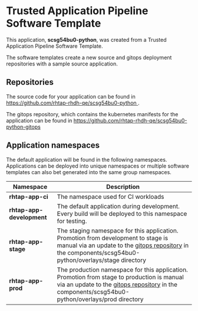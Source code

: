# Trusted Application Pipeline Software Template

This application, **scsg54bu0-python**, was created from a Trusted Application Pipeline Software Template.

The software templates create a new source and gitops deployment repositories with a sample source application. 

## Repositories

The source code for your application can be found in [https://github.com/rhtap-rhdh-qe/scsg54bu0-python ](https://github.com/rhtap-rhdh-qe/scsg54bu0-python ).
 
The gitops repository, which contains the kubernetes manifests for the application can be found in 
[https://github.com/rhtap-rhdh-qe/scsg54bu0-python-gitops ](https://github.com/rhtap-rhdh-qe/scsg54bu0-python-gitops ) 

## Application namespaces 

The default application will be found in the following namespaces. Applications can be deployed into unique namespaces or multiple software templates can also bet generated into the same group namespaces.  

|  Namespace   |  Description   |  
| -------- | -------- |
| **rhtap-app-ci** | The namespace used for CI workloads |
| **rhtap-app-development** | The default application during development. Every build will be deployed to this namespace for testing. |
| **rhtap-app-stage** | The staging namespace for this application. Promotion from development to stage is manual via an update to the [gitops repository](https://github.com/rhtap-rhdh-qe/scsg54bu0-python-gitops ) in the components/scsg54bu0-python/overlays/stage directory |
| **rhtap-app-prod** | The production namespace for this application. Promotion from stage to production is manual via an update to the [gitops repository](https://github.com/rhtap-rhdh-qe/scsg54bu0-python-gitops ) in the components/scsg54bu0-python/overlays/prod directory |